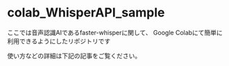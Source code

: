 # colab_WhisperAPI_sample

ここでは音声認識AIであるfaster-whisperに関して、
Google Colabにて簡単に利用できるようにしたリポジトリです　

使い方などの詳細は下記の記事をご覧ください。
